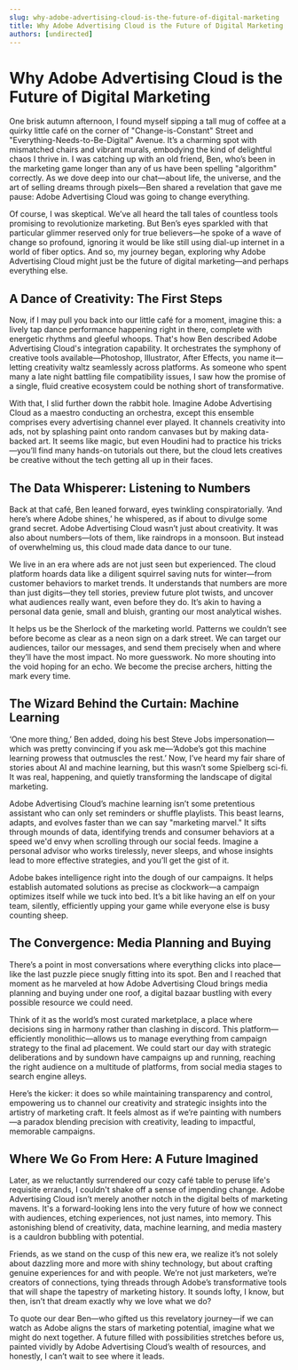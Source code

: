 ```yaml
---
slug: why-adobe-advertising-cloud-is-the-future-of-digital-marketing
title: Why Adobe Advertising Cloud is the Future of Digital Marketing
authors: [undirected]
---
```



# Why Adobe Advertising Cloud is the Future of Digital Marketing

One brisk autumn afternoon, I found myself sipping a tall mug of coffee at a quirky little café on the corner of "Change-is-Constant" Street and "Everything-Needs-to-Be-Digital" Avenue. It’s a charming spot with mismatched chairs and vibrant murals, embodying the kind of delightful chaos I thrive in. I was catching up with an old friend, Ben, who’s been in the marketing game longer than any of us have been spelling "algorithm" correctly. As we dove deep into our chat—about life, the universe, and the art of selling dreams through pixels—Ben shared a revelation that gave me pause: Adobe Advertising Cloud was going to change everything. 

Of course, I was skeptical. We’ve all heard the tall tales of countless tools promising to revolutionize marketing. But Ben’s eyes sparkled with that particular glimmer reserved only for true believers—he spoke of a wave of change so profound, ignoring it would be like still using dial-up internet in a world of fiber optics. And so, my journey began, exploring why Adobe Advertising Cloud might just be the future of digital marketing—and perhaps everything else. 

## A Dance of Creativity: The First Steps

Now, if I may pull you back into our little café for a moment, imagine this: a lively tap dance performance happening right in there, complete with energetic rhythms and gleeful whoops. That's how Ben described Adobe Advertising Cloud's integration capability. It orchestrates the symphony of creative tools available—Photoshop, Illustrator, After Effects, you name it—letting creativity waltz seamlessly across platforms. As someone who spent many a late night battling file compatibility issues, I saw how the promise of a single, fluid creative ecosystem could be nothing short of transformative.

With that, I slid further down the rabbit hole. Imagine Adobe Advertising Cloud as a maestro conducting an orchestra, except this ensemble comprises every advertising channel ever played. It channels creativity into ads, not by splashing paint onto random canvases but by making data-backed art. It seems like magic, but even Houdini had to practice his tricks—you’ll find many hands-on tutorials out there, but the cloud lets creatives be creative without the tech getting all up in their faces.

## The Data Whisperer: Listening to Numbers

Back at that café, Ben leaned forward, eyes twinkling conspiratorially. ‘And here’s where Adobe shines,’ he whispered, as if about to divulge some grand secret. Adobe Advertising Cloud wasn’t just about creativity. It was also about numbers—lots of them, like raindrops in a monsoon. But instead of overwhelming us, this cloud made data dance to our tune.

We live in an era where ads are not just seen but experienced. The cloud platform hoards data like a diligent squirrel saving nuts for winter—from customer behaviors to market trends. It understands that numbers are more than just digits—they tell stories, preview future plot twists, and uncover what audiences really want, even before they do. It’s akin to having a personal data genie, small and bluish, granting our most analytical wishes. 

It helps us be the Sherlock of the marketing world. Patterns we couldn’t see before become as clear as a neon sign on a dark street. We can target our audiences, tailor our messages, and send them precisely when and where they’ll have the most impact. No more guesswork. No more shouting into the void hoping for an echo. We become the precise archers, hitting the mark every time.

## The Wizard Behind the Curtain: Machine Learning

‘One more thing,’ Ben added, doing his best Steve Jobs impersonation—which was pretty convincing if you ask me—‘Adobe’s got this machine learning prowess that outmuscles the rest.’ Now, I’ve heard my fair share of stories about AI and machine learning, but this wasn’t some Spielberg sci-fi. It was real, happening, and quietly transforming the landscape of digital marketing.

Adobe Advertising Cloud’s machine learning isn’t some pretentious assistant who can only set reminders or shuffle playlists. This beast learns, adapts, and evolves faster than we can say "marketing marvel." It sifts through mounds of data, identifying trends and consumer behaviors at a speed we'd envy when scrolling through our social feeds. Imagine a personal advisor who works tirelessly, never sleeps, and whose insights lead to more effective strategies, and you’ll get the gist of it.

Adobe bakes intelligence right into the dough of our campaigns. It helps establish automated solutions as precise as clockwork—a campaign optimizes itself while we tuck into bed. It’s a bit like having an elf on your team, silently, efficiently upping your game while everyone else is busy counting sheep.

## The Convergence: Media Planning and Buying

There’s a point in most conversations where everything clicks into place—like the last puzzle piece snugly fitting into its spot. Ben and I reached that moment as he marveled at how Adobe Advertising Cloud brings media planning and buying under one roof, a digital bazaar bustling with every possible resource we could need. 

Think of it as the world’s most curated marketplace, a place where decisions sing in harmony rather than clashing in discord. This platform—efficiently monolithic—allows us to manage everything from campaign strategy to the final ad placement. We could start our day with strategic deliberations and by sundown have campaigns up and running, reaching the right audience on a multitude of platforms, from social media stages to search engine alleys.

Here’s the kicker: it does so while maintaining transparency and control, empowering us to channel our creativity and strategic insights into the artistry of marketing craft. It feels almost as if we’re painting with numbers—a paradox blending precision with creativity, leading to impactful, memorable campaigns.

## Where We Go From Here: A Future Imagined

Later, as we reluctantly surrendered our cozy café table to peruse life's requisite errands, I couldn't shake off a sense of impending change. Adobe Advertising Cloud isn’t merely another notch in the digital belts of marketing mavens. It's a forward-looking lens into the very future of how we connect with audiences, etching experiences, not just names, into memory. This astonishing blend of creativity, data, machine learning, and media mastery is a cauldron bubbling with potential.

Friends, as we stand on the cusp of this new era, we realize it’s not solely about dazzling more and more with shiny technology, but about crafting genuine experiences for and with people. We’re not just marketers, we’re creators of connections, tying threads through Adobe’s transformative tools that will shape the tapestry of marketing history. It sounds lofty, I know, but then, isn’t that dream exactly why we love what we do?

To quote our dear Ben—who gifted us this revelatory journey—if we can watch as Adobe aligns the stars of marketing potential, imagine what we might do next together. A future filled with possibilities stretches before us, painted vividly by Adobe Advertising Cloud’s wealth of resources, and honestly, I can’t wait to see where it leads.
